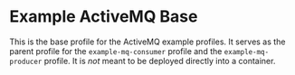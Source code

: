 # Example ActiveMQ Base

This is the base profile for the ActiveMQ example profiles. It serves as the parent profile for the `example-mq-consumer` profile and the `example-mq-producer` profile. It is _not_ meant to be deployed directly into a container.
